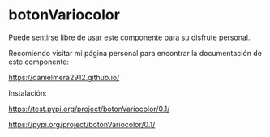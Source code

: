 # botonVariocolor

Puede sentirse libre de usar este componente para su disfrute personal.

Recomiendo visitar mi página personal para encontrar la documentación de este componente:

https://danielmera2912.github.io/

Instalación:

https://test.pypi.org/project/botonVariocolor/0.1/

https://pypi.org/project/botonVariocolor/0.1/
